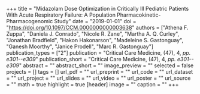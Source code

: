 +++
title = "Midazolam Dose Optimization in Critically Ill Pediatric Patients With Acute Respiratory Failure: A Population Pharmacokinetic-Pharmacogenomic Study"
date = "2019-01-01"
doi = "https://doi.org/10.1097/CCM.0000000000003638"
authors = ["Athena F. Zuppa", "Daniela J. Conrado", "Nicole R. Zane", "Martha A. Q. Curley", "Jonathan Bradfield", "Hakon Hakonarson", "Madeleine S. Gastonguay", "Ganesh Moorthy", "Janice Prodell", "Marc R. Gastonguay"]
publication_types = ["2"]
publication = "Critical Care Medicine, (47), 4, _pp. e301--e309_"
publication_short = "Critical Care Medicine, (47), 4, _pp. e301--e309_"
abstract = ""
abstract_short = ""
image_preview = ""
selected = false
projects = []
tags = []
url_pdf = ""
url_preprint = ""
url_code = ""
url_dataset = ""
url_project = ""
url_slides = ""
url_video = ""
url_poster = ""
url_source = ""
math = true
highlight = true
[header]
image = ""
caption = ""
+++
